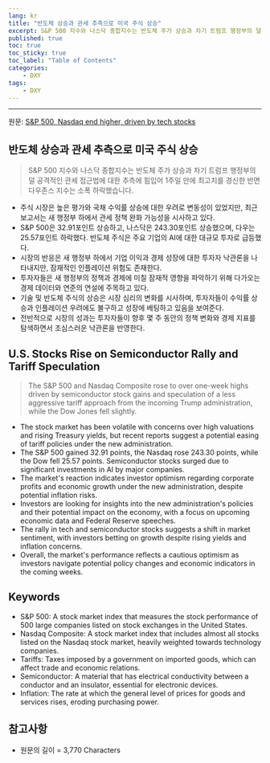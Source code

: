 ```yaml
---
lang: kr
title: "반도체 상승과 관세 추측으로 미국 주식 상승"
excerpt: S&P 500 지수와 나스닥 종합지수는 반도체 주가 상승과 차기 트럼프 행정부의 덜 공격적인 관세 접근법에 대한 추측에 힘입어 1주일 만에 최고치를 경신한 반면 다우존스 지수는 소폭 하락했습니다.
published: true
toc: true
toc_sticky: true
toc_label: "Table of Contents"
categories:
    - DXY
tags:
    - DXY
---
```


---

  원문: [S&P 500, Nasdaq end higher, driven by tech stocks](https://www.investing.com/news/economy-news/futures-edge-higher-as-chip-stocks-rise-3796977)

## 반도체 상승과 관세 추측으로 미국 주식 상승

> S&P 500 지수와 나스닥 종합지수는 반도체 주가 상승과 차기 트럼프 행정부의 덜 공격적인 관세 접근법에 대한 추측에 힘입어 1주일 만에 최고치를 경신한 반면 다우존스 지수는 소폭 하락했습니다.


- 주식 시장은 높은 평가와 국채 수익률 상승에 대한 우려로 변동성이 있었지만, 최근 보고서는 새 행정부 하에서 관세 정책 완화 가능성을 시사하고 있다.
- S&P 500은 32.91포인트 상승하고, 나스닥은 243.30포인트 상승했으며, 다우는 25.57포인트 하락했다. 반도체 주식은 주요 기업의 AI에 대한 대규모 투자로 급등했다.
- 시장의 반응은 새 행정부 하에서 기업 이익과 경제 성장에 대한 투자자 낙관론을 나타내지만, 잠재적인 인플레이션 위험도 존재한다.
- 투자자들은 새 행정부의 정책과 경제에 미칠 잠재적 영향을 파악하기 위해 다가오는 경제 데이터와 연준의 연설에 주목하고 있다.
- 기술 및 반도체 주식의 상승은 시장 심리의 변화를 시사하며, 투자자들이 수익률 상승과 인플레이션 우려에도 불구하고 성장에 베팅하고 있음을 보여준다.
- 전반적으로 시장의 성과는 투자자들이 향후 몇 주 동안의 정책 변화와 경제 지표를 탐색하면서 조심스러운 낙관론을 반영한다.

## U.S. Stocks Rise on Semiconductor Rally and Tariff Speculation

> The S&P 500 and Nasdaq Composite rose to over one-week highs driven by semiconductor stock gains and speculation of a less aggressive tariff approach from the incoming Trump administration, while the Dow Jones fell slightly.


- The stock market has been volatile with concerns over high valuations and rising Treasury yields, but recent reports suggest a potential easing of tariff policies under the new administration.
- The S&P 500 gained 32.91 points, the Nasdaq rose 243.30 points, while the Dow fell 25.57 points. Semiconductor stocks surged due to significant investments in AI by major companies.
- The market's reaction indicates investor optimism regarding corporate profits and economic growth under the new administration, despite potential inflation risks.
- Investors are looking for insights into the new administration's policies and their potential impact on the economy, with a focus on upcoming economic data and Federal Reserve speeches.
- The rally in tech and semiconductor stocks suggests a shift in market sentiment, with investors betting on growth despite rising yields and inflation concerns.
- Overall, the market's performance reflects a cautious optimism as investors navigate potential policy changes and economic indicators in the coming weeks.

## Keywords

- S&P 500: A stock market index that measures the stock performance of 500 large companies listed on stock exchanges in the United States.
- Nasdaq Composite: A stock market index that includes almost all stocks listed on the Nasdaq stock market, heavily weighted towards technology companies.
- Tariffs: Taxes imposed by a government on imported goods, which can affect trade and economic relations.
- Semiconductor: A material that has electrical conductivity between a conductor and an insulator, essential for electronic devices.
- Inflation: The rate at which the general level of prices for goods and services rises, eroding purchasing power.

## 참고사항

- 원문의 길이 = 3,770 Characters


